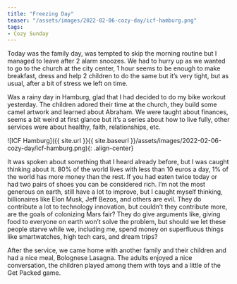 ```yaml
---
title: "Freezing Day"
teaser: "/assets/images/2022-02-06-cozy-day/icf-hamburg.png"
tags:
- Cozy Sunday
---
```

Today was the family day, was tempted to skip the morning routine but I managed to leave after 2 alarm snoozes. We had to hurry up as we wanted to go to the church at the city center, 1 hour seems to be enough to make breakfast, dress and help 2 children to do the same but it’s very tight, but as usual, after a bit of stress we left on time.

Was a rainy day in Hamburg, glad that I had decided to do my bike workout yesterday. The children adored their time at the church, they build some camel artwork and learned about Abraham. We were taught about finances, seems a bit weird at first glance but it’s a series about how to live fully, other services were about healthy, faith, relationships, etc.

![ICF Hamburg]({{ site.url }}{{ site.baseurl }}/assets/images/2022-02-06-cozy-day/icf-hamburg.png){: .align-center}

It was spoken about something that I heard already before, but I was caught thinking about it. 80% of the world lives with less than 10 euros a day, 1% of the world has more money than the rest. If you had eaten twice today or had two pairs of shoes you can be considered rich. I’m not the most generous on earth, still have a lot to improve, but I caught myself thinking, billionaires like Elon Musk, Jeff Bezos, and others are evil. They do contribute a lot to technology innovation, but couldn’t they contribute more, are the goals of colonizing Mars fair? They do give arguments like, giving food to everyone on earth won’t solve the problem, but should we let these people starve while we, including me, spend money on superfluous things like smartwatches, high tech cars, and dream trips?

After the service, we came home with another family and their children and had a nice meal, Bolognese Lasagna. The adults enjoyed a nice conversation, the children played among them with toys and a little of the Get Packed game. 
